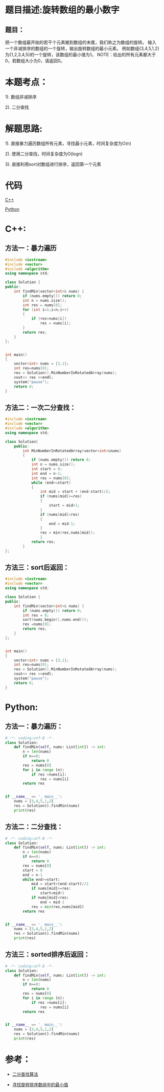 # 题目描述:旋转数组的最小数字

## 题目：
把一个数组最开始的若干个元素搬到数组的末尾，我们称之为数组的旋转。 输入一个非减排序的数组的一个旋转，输出旋转数组的最小元素。 例如数组{3,4,5,1,2}为{1,2,3,4,5}的一个旋转，该数组的最小值为1。 NOTE：给出的所有元素都大于0，若数组大小为0，请返回0。

# 本题考点：
  
  1). 数组非减排序
  
  2). 二分查找
  
# 解题思路:
  1). 直接暴力遍历数组所有元素，寻找最小元素，时间复杂度为O(n)
  
  2). 使用二分查找，时间复杂度为O(logn)
  
  3). 直接利用sort对数组进行排序，返回第一个元素

# 代码

[C++](FindInPartiallySortedMatrix.cpp)

[Python](FindInPartiallySortedMatrix.py)

# C++:
## 方法一：暴力遍历
```c++
#include <iostream>
#include <vector>
#include <algorithm>
using namespace std;

class Solution {
public:
    int findMin(vector<int>& nums) {
        if (nums.empty()) return 0;
        int n = nums.size();     
        int res = nums[0];
        for (int i=1;i<n;i++)
        {
            if (res>nums[i])
                res = nums[i];
        }
        return res;
    }
};


int main()
{
    vector<int> nums = {3,1};
    int res=nums[0];
    res = Solution().MinNumberInRotatedArray(nums);
    cout<< res <<endl;
    system("pause");
    return 0;
}

```

## 方法二：一次二分查找：
```c++
#include <iostream>
#include <vector>
#include <algorithm>
using namespace std;

class Solution{
    public:
        int MinNumberInRotatedArray(vector<int>&nums)
        {
            if (nums.empty()) return 0;
            int n = nums.size();     
            int start = 0;
            int end = n-1;
            int res = nums[0];
            while (end>=start)
            {
                int mid = start + (end-start)/2;
                if (nums[mid]>=res)
                {
                    start = mid+1;
                }
                if (nums[mid]<res)
                {
                    end = mid-1;
                }
                res = min(res,nums[mid]);
                }
            return res;          
        }
};
```

## 方法三：sort后返回：
```c++
#include <iostream>
#include <vector>
using namespace std;

class Solution {
public:
    int findMin(vector<int>& nums) {
        if (nums.empty()) return 0;
        int res = 0;
        sort(nums.begin(),nums.end());
        res =nums[0];
        return res;
    }
};


int main()
{
    vector<int> nums = {3,1};
    int res=nums[0];
    res = Solution().MinNumberInRotatedArray(nums);
    cout<< res <<endl;
    system("pause");
    return 0;
}

```



# Python:
## 方法一：暴力遍历：
```python
# -*- coding:utf-8 -*-
class Solution:
    def findMin(self, nums: List[int]) -> int:
        n = len(nums)
        if n==0:
            return 0
        res = nums[0]
        for i in range (n):
            if res >nums[i]:
                res = nums[i]
        return res


if __name__ == '_ main__':
    nums = [3,4,5,1,2]
    res = Solution().findMin(nums)
    print(res)
```

## 方法二：二分查找：
```python
# -*- coding:utf-8 -*-
class Solution:
    def findMin(self, nums: List[int]) -> int:
        n = len(nums)
        if n==0:
            return 0
        res = nums[0]
        start = 0
        end = n-1
        while end>=start:
            mid = start+(end-start)//2
            if nums[mid]>=res:
                start=mid+1
            if nums[mid]<res:
                end = mid-1
            res = min(res,nums[mid])
        return res


if __name__ == '_ main__':
    nums = [3,4,5,1,2]
    res = Solution().findMin(nums)
    print(res)
```

## 方法三：sorted排序后返回：
```python
# -*- coding:utf-8 -*-
class Solution:
    def findMin(self, nums: List[int]) -> int:
        n = len(nums)
        if n==0:
            return 0
        res = nums[0]
        for i in range (n):
            if res >nums[i]:
                res = nums[i]
        return res


if __name__ == '_ main__':
    nums = [3,4,5,1,2]
    res = Solution().findMin(nums)
    print(res)

```

# 参考：
-  [二分查找算法](https://github.com/bryceustc/LeetCode_Note/blob/master/cpp/Find-First-And-Last-Position-Of-Element-In-Sorted-Array/BinarySearch.md)

 -  [寻找旋转排序数组中的最小值](https://github.com/bryceustc/LeetCode_Note/blob/master/cpp/Find-Minimum-In-Rotated-Sorted-Array/README.md)
